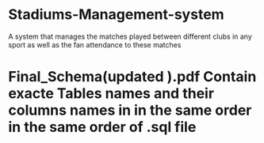 # Stadiums-Management-system
A system that manages the matches played between different clubs in any sport as well as the fan attendance to these matches

# Final_Schema(updated ).pdf Contain exacte Tables names and their columns names in in the same order in the same order of .sql file  


